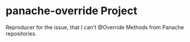 # panache-override Project

Reproducer for the issue, that I can't @Override Methods from Panache repositories.
